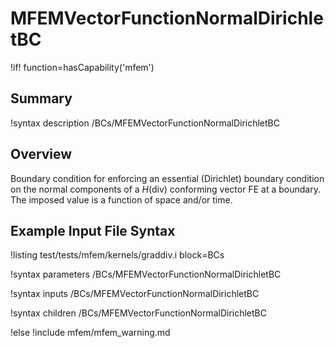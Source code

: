 # MFEMVectorFunctionNormalDirichletBC

!if! function=hasCapability('mfem')

## Summary

!syntax description /BCs/MFEMVectorFunctionNormalDirichletBC

## Overview

Boundary condition for enforcing an essential (Dirichlet) boundary condition on the normal
components of a $H(\mathrm{div})$ conforming vector FE at a boundary. The imposed value is
a function of space and/or time.

## Example Input File Syntax

!listing test/tests/mfem/kernels/graddiv.i block=BCs

!syntax parameters /BCs/MFEMVectorFunctionNormalDirichletBC

!syntax inputs /BCs/MFEMVectorFunctionNormalDirichletBC

!syntax children /BCs/MFEMVectorFunctionNormalDirichletBC

!else
!include mfem/mfem_warning.md
